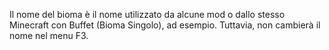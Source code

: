 Il nome del bioma è il nome utilizzato da alcune mod o dallo stesso Minecraft con Buffet (Bioma Singolo), ad esempio. Tuttavia, non cambierà il nome nel menu F3.